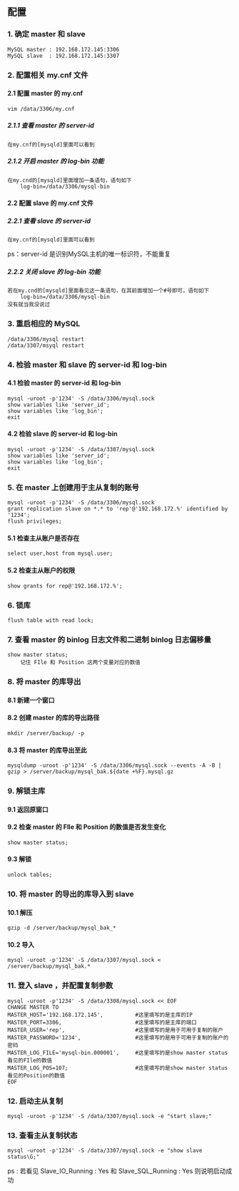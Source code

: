 ## 配置
### 1. 确定 master 和 slave 
	MySQL master : 192.168.172.145:3306
    MySQL slave  : 192.168.172.145:3307
### 2. 配置相关 my.cnf 文件
#### 2.1 配置 master 的 my.cnf
	vim /data/3306/my.cnf
##### 2.1.1 查看 master 的 server-id
	在my.cnf的[mysqld]里面可以看到
##### 2.1.2 开启 master 的 log-bin 功能
	在my.cnd的[mysqld]里面增加一条语句，语句如下
    	log-bin=/data/3306/mysql-bin
#### 2.2 配置 slave 的 my.cnf 文件
##### 2.2.1 查看 slave 的 server-id
	在my.cnf的[mysqld]里面可以看到
ps：server-id 是识别MySQL主机的唯一标识符，不能重复
#####  2.2.2 关闭 slave 的 log-bin 功能
	若在my.cnd的[mysqld]里面看见这一条语句，在其前面增加一个#号即可，语句如下
    	log-bin=/data/3306/mysql-bin
	没有就当我没说过
### 3. 重启相应的 MySQL
	/data/3306/mysql restart
    /data/3307/msyql restart
### 4. 检验 master 和 slave 的 server-id 和 log-bin
#### 4.1 检验 master 的 server-id 和 log-bin
	mysql -uroot -p'1234' -S /data/3306/mysql.sock
	show variables like 'server_id';
    show variables like 'log_bin';
    exit
#### 4.2 检验 slave 的 server-id 和 log-bin
	mysql -uroot -p'1234' -S /data/3307/mysql.sock
	show variables like 'server_id';
    show variables like 'log_bin';
    exit
###  5. 在 master 上创建用于主从复制的账号
	mysql -uroot -p'1234' -S /data/3306/mysql.sock
    grant replication slave on *.* to 'rep'@'192.168.172.%' identified by '1234';
    flush privileges;
#### 5.1 检查主从账户是否存在
	select user,host from mysql.user;
#### 5.2 检查主从账户的权限
	show grants for rep@'192.168.172.%';
### 6. 锁库
	flush table with read lock;
### 7. 查看 master 的 binlog 日志文件和二进制 binlog 日志偏移量
	show master status;
    	记住 FIle 和 Position 这两个变量对应的数值
### 8. 将 master 的库导出
#### 8.1 新建一个窗口
#### 8.2 创建 master 的库的导出路径
	mkdir /server/backup/ -p
#### 8.3 将 master 的库导出至此
	mysqldump -uroot -p'1234' -S /data/3306/mysql.sock --events -A -B | gzip > /server/backup/mysql_bak.${date +%F}.mysql.gz
### 9. 解锁主库
#### 9.1 返回原窗口
#### 9.2 检查 master 的 FIle 和 Position 的数值是否发生变化
	show master status;
#### 9.3 解锁
	unlock tables;
### 10. 将 master 的导出的库导入到 slave
#### 10.1 解压
	gzip -d /server/backup/mysql_bak_*
#### 10.2 导入
	mysql -uroot -p'1234' -S /data/3307/mysql.sock < /server/backup/mysql_bak.*
### 11. 登入 slave ，并配置复制参数
	mysql -uroot -p'1234' -S /data/3308/mysql.sock << EOF
	CHANGE MASTER TO
	MASTER_HOST='192.168.172.145', 			#这里填写的是主库的IP
	MASTER_PORT=3306,						#这里填写的是主库的端口
	MASTER_USER='rep',						#这里填写的是用于可用于复制的账户
	MASTER_PASSWORD='1234',					#这里填写的是用于可用于复制的账户的密码
	MASTER_LOG_FILE='mysql-bin.000001',		#这里填写的是show master status看见的FIle的数值
	MASTER_LOG_POS=107;						#这里填写的是show master status看见的Position的数值
	EOF
### 12. 启动主从复制
	mysql -uroot -p'1234' -S /data/3307/mysql.sock -e "start slave;"
### 13. 查看主从复制状态
	mysql -uroot -p'1234' -S /data/3307/mysql.sock -e "show slave status\G;"
ps : 若看见 Slave_IO_Running : Yes 和 Slave_SQL_Running : Yes 则说明启动成功




